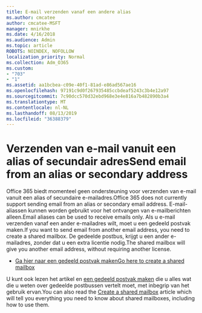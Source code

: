 ```yaml
---
title: E-mail verzenden vanaf een andere alias
ms.author: cmcatee
author: cmcatee-MSFT
manager: mnirkhe
ms.date: 4/16/2018
ms.audience: Admin
ms.topic: article
ROBOTS: NOINDEX, NOFOLLOW
localization_priority: Normal
ms.collection: Adm_O365
ms.custom:
- "703"
- "1"
ms.assetid: aa1bcbea-c09e-40f1-81ad-e86ad567ae16
ms.openlocfilehash: 97191c9d0f267935485ccbdeaf5243c3b4e12a97
ms.sourcegitcommit: 7c90dcc570d32ebd968e3e4e816a7b482890b3a4
ms.translationtype: MT
ms.contentlocale: nl-NL
ms.lasthandoff: 08/13/2019
ms.locfileid: "36388379"
---
```

# <a name="send-email-from-an-alias-or-secondary-address"></a><span data-ttu-id="21bfd-102">Verzenden van e-mail vanuit een alias of secundair adres</span><span class="sxs-lookup"><span data-stu-id="21bfd-102">Send email from an alias or secondary address</span></span>

<span data-ttu-id="21bfd-103">Office 365 biedt momenteel geen ondersteuning voor verzenden van e-mail vanuit een alias of secundaire e-mailadres.</span><span class="sxs-lookup"><span data-stu-id="21bfd-103">Office 365 does not currently support sending email from an alias or secondary email address.</span></span> <span data-ttu-id="21bfd-104">E-mail-aliassen kunnen worden gebruikt voor het ontvangen van e-mailberichten alleen.</span><span class="sxs-lookup"><span data-stu-id="21bfd-104">Email aliases can be used to receive emails only.</span></span> <span data-ttu-id="21bfd-105">Als u e-mail verzenden vanaf een ander e-mailadres wilt, moet u een gedeeld postvak maken.</span><span class="sxs-lookup"><span data-stu-id="21bfd-105">If you want to send email from another email address, you need to create a shared mailbox.</span></span> <span data-ttu-id="21bfd-106">De gedeelde postbus, krijgt u een ander e-mailadres, zonder dat u een extra licentie nodig.</span><span class="sxs-lookup"><span data-stu-id="21bfd-106">The shared mailbox will give you another email address, without requiring another license.</span></span>
  
- [<span data-ttu-id="21bfd-107">Ga hier naar een gedeeld postvak maken</span><span class="sxs-lookup"><span data-stu-id="21bfd-107">Go here to create a shared mailbox</span></span>](https://portal.office.com/AdminPortal/Home#/AssistedGuide/addemailoptions)

<span data-ttu-id="21bfd-108">U kunt ook lezen het artikel en [een gedeeld postvak maken](https://docs.microsoft.com/en-us/office365/admin/email/create-a-shared-mailbox) die u alles wat die u weten over gedeelde postbussen vertelt moet, met inbegrip van het gebruik ervan.</span><span class="sxs-lookup"><span data-stu-id="21bfd-108">You can also read the [Create a shared mailbox](https://docs.microsoft.com/en-us/office365/admin/email/create-a-shared-mailbox) article which will tell you everything you need to know about shared mailboxes, including how to use them.</span></span>